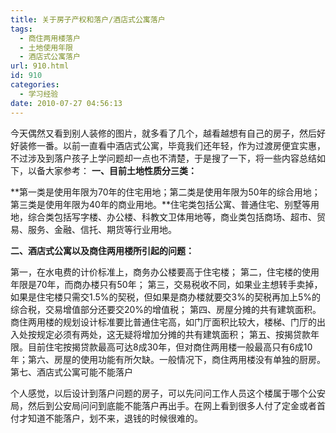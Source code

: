 ```yaml
---
title: 关于房子产权和落户/酒店式公寓落户
tags:
  - 商住两用楼落户
  - 土地使用年限
  - 酒店式公寓落户
url: 910.html
id: 910
categories:
  - 学习经验
date: 2010-07-27 04:56:13
---
```


今天偶然又看到别人装修的图片，就多看了几个，越看越想有自己的房子，然后好好装修一番。以前一直看中酒店式公寓，毕竟我们还年轻，作为过渡房便宜实惠，不过涉及到落户孩子上学问题却一点也不清楚，于是搜了一下，将一些内容总结如下，以备大家参考： **一、目前土地性质分三类：**  
  
**第一类是使用年限为70年的住宅用地；第二类是使用年限为50年的综合用地；第三类是使用年限为40年的商业用地。**住宅类包括公寓、普通住宅、别墅等用地，综合类包括写字楼、办公楼、科教文卫体用地等，商业类包括商场、超市、贸易、服务、金融、信托、期货等行业用地。  
  
**二、酒店式公寓以及商住两用楼所引起的问题：**  
  
第一，在水电费的计价标准上，商务办公楼要高于住宅楼； 第二，住宅楼的使用年限是70年，而商办楼只有50年； 第三，交易税收不同，如果业主想转手卖掉，如果是住宅楼只需交1.5%的契税，但如果是商办楼就要交3%的契税再加上5%的综合税，交易增值部分还要交20%的增值税； 第四、房屋分摊的共有建筑面积。商住两用楼的规划设计标准要比普通住宅高，如门厅面积比较大，楼梯、门厅的出入处按规定必须有两处，这无疑将增加分摊的共有建筑面积； 第五、按揭贷款年限。目前住宅按揭贷款最高可达8成30年，但对商住两用楼一般最高只有6成10年；第六、房屋的使用功能有所欠缺。一般情况下，商住两用楼没有单独的厨房。 第七、酒店式公寓可能不能落户  
  
个人感觉，以后设计到落户问题的房子，可以先问问工作人员这个楼属于哪个公安局，然后到公安局问问到底能不能落户再出手。在网上看到很多人付了定金或者首付才知道不能落户，划不来，退钱的时候很难的。